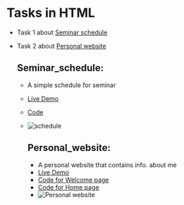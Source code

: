 # Tasks in HTML

- Task 1 about [Seminar schedule](#Seminar_schedule)
- Task 2 about [Personal website](#Personal_website)



  ## Seminar_schedule:
  - A simple schedule for seminar
  - [Live Demo](https://ahmedelshinnawi.github.io/HTML_Task/Task1/)
  - [Code](https://github.com/Ahmedelshinnawi/HTML_Task/blob/main/Task1/index.html)
  - ![schedule](https://github.com/user-attachments/assets/7b20d664-0906-421a-8da5-92f7b0962f11)



    ## Personal_website:
    - A personal website that contains info. about me
    - [Live Demo](https://ahmedelshinnawi.github.io/HTML_Task/Website/)
    - [Code for Welcome page](https://github.com/Ahmedelshinnawi/HTML_Task/blob/main/Website/index.html)
    - [Code for Home page](https://github.com/Ahmedelshinnawi/HTML_Task/blob/main/Website/Home.html)
    - ![Personal website](https://github.com/user-attachments/assets/a5af79d2-9b7e-4940-9a8b-803580d73653)
